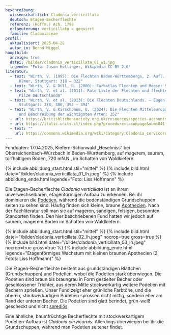 ```yaml
---
beschreibung:
  wissenschaftlich: Cladonia verticillata
  deutsch: Etagen-Becherflechte
  referenz: (Hoffm.) Ach. 1799
  erlaeuterung: verticillata = gequirrt
  familie: Cladoniaceae
profil:
  aktualisiert: 2025-04-28
  autor_in: Bernd Miggel
hauptbild:
  anzeige: true
  datei: /bilder/cladonia_verticillata_01_wi.jpg
  legende: "Foto: Jason Hollinger, Wikipedia CC BY 2.0"
literatur:
  - text: "Wirth, V. (1995): Die Flechten Baden-Württembergs, 2. Aufl., 1006 S.;
      Ulmer, Stuttgart: 318 – 322"
  - text: "Wirth, V. & Düll, R. (2000): Farbatlas Flechten und Moose: 56"
  - text: "Wirth, V. et al. (2011): Rote Liste der Flechten und flechtenbewohnende
      Pilze Deutschlands"
  - text: "Wirth, V. et al. (2013): Die Flechten Deutschlands. – Eugen Ulmer KG,
      Stuttgart: 378, 386, 393 – 394"
  - text: "Wirth, V. & Kirschbaum, U. (2024): Die Flechten Mitteleuropas. Bestimmung
      und Beschreibung der wichtigsten Arten: 352"
  - url: https://britishlichensociety.org.uk/resources/species-accounts/cladonia-verticillata
  - url: https://italic.units.it/index.php?procedure=taxonpage&num=841
  - text: ""
    url: https://commons.wikimedia.org/wiki/Category:Cladonia_cervicornis_subsp._verticillata
---
```

Funddaten: 17.04.2025, Kiefern-Schonwald „Heselmiss“ bei Oberreichenbach-Würzbach in Baden-Württemberg, auf magerem, saurem, torfhaltigem Boden, 720 mN.N., im Schatten von Waldkiefern.

{% include abbildung_start.html stil="mittel" %}
{% include bild.html datei="/bilder/cladonia_verticillata_01_lh.jpeg" %}
{% include abbildung_ende.html legende="Foto: Liss Hoffmann" %}

Die Etagen-Becherflechte *Cladonia verticillata* ist an ihrem unverwechselbaren, etagenförmigen Aufbau zu erkennen. Bei ihr dominieren die [Podetien](Podetien "Glossar"), während die bodenständigen Grundschuppen selten zu sehen sind. Häufig finden sich kleine, braune [Apothecien](Apothecien "Glossar"). Nach der Fachliteratur soll man sie auf mageren, sandigen, felsigen, besonnten Standorten finden. Den hier beschriebenen Fund hatten wir jedoch auf saurem, magerem Boden im Schatten von Waldkiefern.

{% include abbildung_start.html stil="mittel" %}
{% include bild.html datei="/bilder/cladonia_verticillata_02_lh.jpeg" nocrop=true gross=true %}
{% include bild.html datei="/bilder/cladonia_verticillata_03_lh.jpeg" nocrop=true gross=true %}
{% include abbildung_ende.html legende="Etagenförmiges Wachstum mit kleinen braunen Apothecien (2 Fotos: Liss Hoffmann)" %}

Die Etagen-Becherflechte besteht aus grundständigen Blättchen (Grundschuppen) und Podetien, wobei die Podetien stark überwiegen. Die Podetien sind braun bis braungrau in Form gestielter Becher oder geschlossener Trichter, aus deren Mitte stockwerkartig weitere Podetien mit Bechern sprießen. Unser Fund zeigt eher grünliche Farbtöne, und die oberen, stockwerkartigen Podetien sprossen nicht mittig, sondern eher am Rand der unteren Becher. Die Podetien sind glatt berindet, grün-weiß gescheckt und nicht [sorediös](sorediös "Glossar").

Eine ähnliche, baumfrüchtige Becherflechte mit stockwerkartigem Podetien-Aufbau ist *Cladonia cervicornis*. Allerdings überwiegen bei ihr die Grundschuppen, während man Podetien seltener findet.